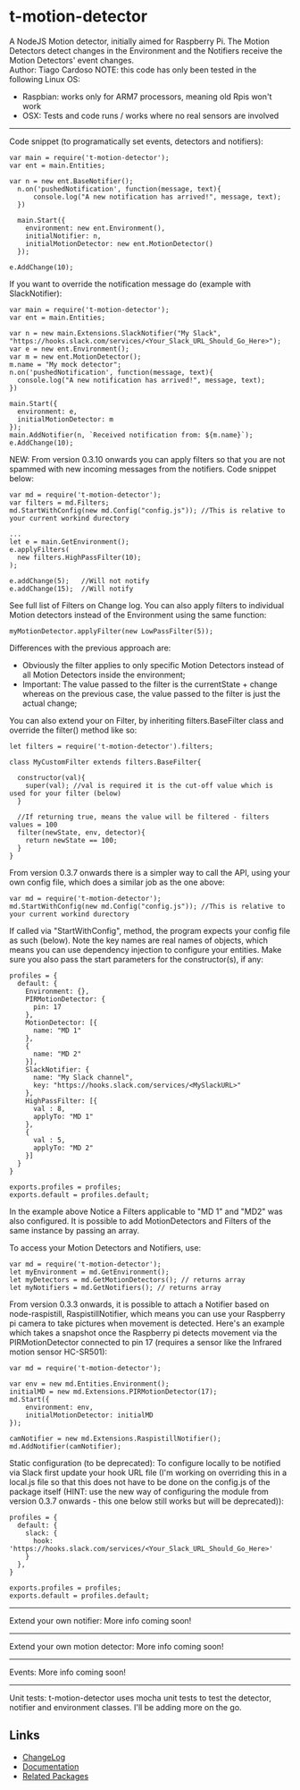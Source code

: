 # t-motion-detector
A NodeJS Motion detector, initially aimed for Raspberry Pi.
The Motion Detectors detect changes in the Environment and the Notifiers receive the Motion Detectors' event changes.  
Author: Tiago Cardoso
NOTE: this code has only been tested in the following Linux OS:
- Raspbian: works only for ARM7 processors, meaning old Rpis won't work
- OSX: Tests and code runs / works where no real sensors are involved
***
Code snippet (to programatically set events, detectors and notifiers):  
````
var main = require('t-motion-detector');
var ent = main.Entities;

var n = new ent.BaseNotifier();
  n.on('pushedNotification', function(message, text){
      console.log("A new notification has arrived!", message, text);
  })

  main.Start({
    environment: new ent.Environment(),
    initialNotifier: n,
    initialMotionDetector: new ent.MotionDetector()
  });

e.AddChange(10);
````
If you want to override the notification message do (example with SlackNotifier):
````
var main = require('t-motion-detector');
var ent = main.Entities;

var n = new main.Extensions.SlackNotifier("My Slack", "https://hooks.slack.com/services/<Your_Slack_URL_Should_Go_Here>");
var e = new ent.Environment();
var m = new ent.MotionDetector();
m.name = "My mock detector";
n.on('pushedNotification', function(message, text){
  console.log("A new notification has arrived!", message, text);
})

main.Start({
  environment: e,
  initialMotionDetector: m
});
main.AddNotifier(n, `Received notification from: ${m.name}`);
e.AddChange(10);
````

NEW: From version 0.3.10 onwards you can apply filters so that you are not spammed with new incoming messages from the notifiers. Code snippet below:
````
var md = require('t-motion-detector');
var filters = md.Filters;
md.StartWithConfig(new md.Config("config.js")); //This is relative to your current workind durectory

...
let e = main.GetEnvironment();
e.applyFilters(
  new filters.HighPassFilter(10);
);

e.addChange(5);   //Will not notify
e.addChange(15);  //Will notify

````
See full list of Filters on Change log. 
You can also apply filters to individual Motion detectors instead of the Environment using the same function:
````
myMotionDetector.applyFilter(new LowPassFilter(5));
````
Differences with the previous approach are:
* Obviously the filter applies to only specific Motion Detectors instead of all Motion Detectors inside the environment;
* Important: The value passed to the filter is the currentState + change whereas on the previous case, the value passed to the filter is just the actual change;


You can also extend your on Filter, by inheriting filters.BaseFilter class and override the filter() method like so:
````
let filters = require('t-motion-detector').filters;

class MyCustomFilter extends filters.BaseFilter{

  constructor(val){
    super(val); //val is required it is the cut-off value which is used for your filter (below)
  }

  //If returning true, means the value will be filtered - filters values = 100
  filter(newState, env, detector){
    return newState == 100;
  }
}
````

From version 0.3.7 onwards there is a simpler way to call the API, using your own config file, which does a similar job as the one above:
````
var md = require('t-motion-detector');
md.StartWithConfig(new md.Config("config.js")); //This is relative to your current workind durectory
````

If called via "StartWithConfig", method, the program expects your config file as such (below). Note
the key names are real names of objects, which means you can use dependency injection to configure
your entities. Make sure you also pass the start parameters for the constructor(s), if any:

````
profiles = {
  default: {
    Environment: {},
    PIRMotionDetector: {
      pin: 17
    },
    MotionDetector: [{
      name: "MD 1"
    },
    {
      name: "MD 2"
    }],
    SlackNotifier: {
      name: "My Slack channel",
      key: "https://hooks.slack.com/services/<MySlackURL>"
    },
    HighPassFilter: [{
      val : 8,
      applyTo: "MD 1"
    },
    {
      val : 5,
      applyTo: "MD 2"
    }]    
  }
}

exports.profiles = profiles;
exports.default = profiles.default;
````
In the example above Notice a Filters applicable to "MD 1" and "MD2" was also configured. It is possible
to add MotionDetectors and Filters of the same instance by passing an array.  

To access your Motion Detectors and Notifiers, use:
````
var md = require('t-motion-detector');
let myEnvironment = md.GetEnvironment();
let myDetectors = md.GetMotionDetectors(); // returns array
let myNotifiers = md.GetNotifiers(); // returns array
````

From version 0.3.3 onwards, it is possible to attach a Notifier based on node-raspistill,
RaspistillNotifier, which means you can use your Raspberry pi camera to take pictures when
movement is detected. Here's an example which takes a snapshot once the Raspberry pi detects
movement via the PIRMotionDetector connected to pin 17 (requires a sensor like the Infrared 
motion sensor HC-SR501):
````
var md = require('t-motion-detector');

var env = new md.Entities.Environment();
initialMD = new md.Extensions.PIRMotionDetector(17);
md.Start({
	environment: env,
	initialMotionDetector: initialMD
});

camNotifier = new md.Extensions.RaspistillNotifier();
md.AddNotifier(camNotifier);
````

Static configuration (to be deprecated): To configure locally to be notified via Slack first update your hook URL file (I'm working on overriding this in a local.js file so that this does not have to be done on the config.js of the package itself (HINT: use the new way of configuring the module from version 0.3.7 onwards - this one below still works but will be deprecated)):  
````  
profiles = {
  default: {
	slack: {
	  hook: 'https://hooks.slack.com/services/<Your_Slack_URL_Should_Go_Here>'
	}
  },
}

exports.profiles = profiles;
exports.default = profiles.default;
````
***
Extend your own notifier: 
More info coming soon!

***
Extend your own motion detector: 
More info coming soon!

***
Events: 
More info coming soon!

***
Unit tests: 
t-motion-detector uses mocha unit tests to test the detector, notifier and environment classes. I'll be adding more on the go.


## Links
  - [ChangeLog](https://github.com/tcardoso2/t-motion-detector/blob/master/CHANGELOG.md)  
  - [Documentation](https://github.com/tcardoso2/t-motion-detector/blob/master/DOCUMENTATION.md)  
  - [Related Packages](https://www.npmjs.com/package/t-motion-detector-433)  